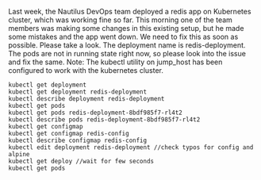 Last week, the Nautilus DevOps team deployed a redis app on Kubernetes cluster, which was working fine so far. This morning one of the team members was making some changes in this existing setup, but he made some mistakes and the app went down. We need to fix this as soon as possible. Please take a look.
The deployment name is redis-deployment. The pods are not in running state right now, so please look into the issue and fix the same.
Note: The kubectl utility on jump_host has been configured to work with the kubernetes cluster.

```
kubectl get deployment
kubectl get deployment redis-deployment
kubectl describe deployment redis-deployment
kubectl get pods
kubectl get pods redis-deployment-8bdf985f7-rl4t2
kubectl describe pods redis-deployment-8bdf985f7-rl4t2
kubectl get configmap
kubectl get configmap redis-config
kubectl describe configmap redis-config
kubectl edit deployment redis-deployment //check typos for config and alpine
kubectl get deploy //wait for few seconds
kubectl get pods
```